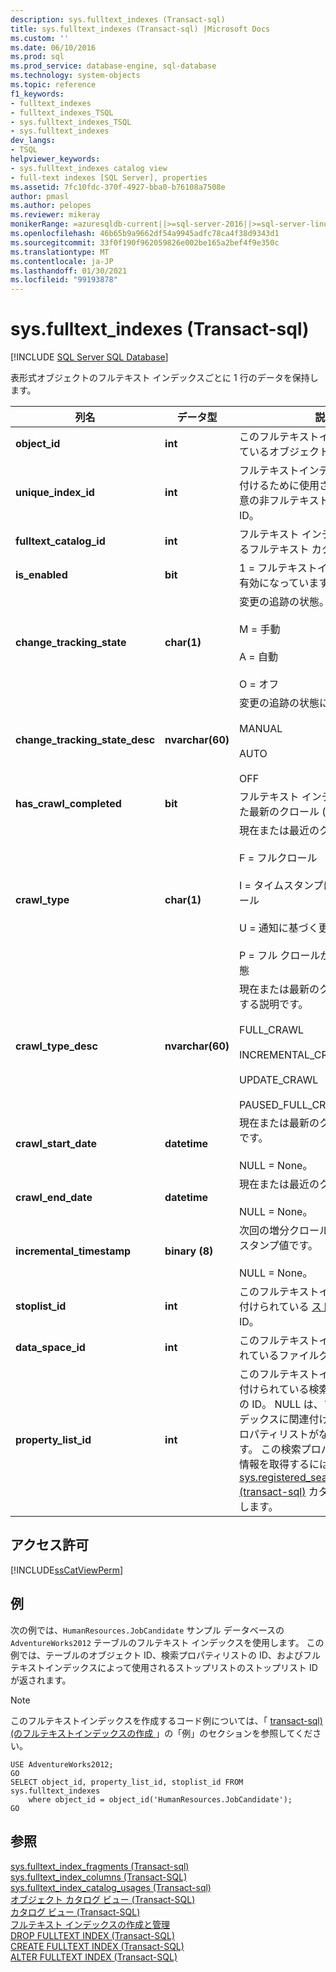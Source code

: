 ```yaml
---
description: sys.fulltext_indexes (Transact-sql)
title: sys.fulltext_indexes (Transact-sql) |Microsoft Docs
ms.custom: ''
ms.date: 06/10/2016
ms.prod: sql
ms.prod_service: database-engine, sql-database
ms.technology: system-objects
ms.topic: reference
f1_keywords:
- fulltext_indexes
- fulltext_indexes_TSQL
- sys.fulltext_indexes_TSQL
- sys.fulltext_indexes
dev_langs:
- TSQL
helpviewer_keywords:
- sys.fulltext_indexes catalog view
- full-text indexes [SQL Server], properties
ms.assetid: 7fc10fdc-370f-4927-bba0-b76108a7508e
author: pmasl
ms.author: pelopes
ms.reviewer: mikeray
monikerRange: =azuresqldb-current||>=sql-server-2016||>=sql-server-linux-2017||=azuresqldb-mi-current
ms.openlocfilehash: 46b65b9a9662df54a9945adfc78ca4f38d9343d1
ms.sourcegitcommit: 33f0f190f962059826e002be165a2bef4f9e350c
ms.translationtype: MT
ms.contentlocale: ja-JP
ms.lasthandoff: 01/30/2021
ms.locfileid: "99193878"
---
```

# <a name="sysfulltext_indexes-transact-sql"></a>sys.fulltext_indexes (Transact-sql)
[!INCLUDE [SQL Server SQL Database](../../includes/applies-to-version/sql-asdb.md)]

  表形式オブジェクトのフルテキスト インデックスごとに 1 行のデータを保持します。  

|列名|データ型|説明|  
|-----------------|---------------|-----------------|  
|**object_id**|**int**|このフルテキストインデックスが属しているオブジェクトの ID です。|  
|**unique_index_id**|**int**|フルテキストインデックスを行に関連付けるために使用される、対応する一意の非フルテキストインデックスの ID。|  
|**fulltext_catalog_id**|**int**|フルテキスト インデックスが存在するフルテキスト カタログの ID です。|  
|**is_enabled**|**bit**|1 = フルテキストインデックスが現在有効になっています。|  
|**change_tracking_state**|**char(1)**|変更の追跡の状態。<br /><br /> M = 手動<br /><br /> A = 自動<br /><br /> O = オフ|  
|**change_tracking_state_desc**|**nvarchar(60)**|変更の追跡の状態に関する説明です。<br /><br /> MANUAL<br /><br /> AUTO<br /><br /> OFF|  
|**has_crawl_completed**|**bit**|フルテキスト インデックスが完了した最新のクロール (作成) です。|  
|**crawl_type**|**char(1)**|現在または最近のクロールの種類。<br /><br /> F = フルクロール<br /><br /> I = タイムスタンプに基づく増分クロール<br /><br /> U = 通知に基づく更新クロール<br /><br /> P = フル クロールが一時停止された状態|  
|**crawl_type_desc**|**nvarchar(60)**|現在または最新のクロールの種類に関する説明です。<br /><br /> FULL_CRAWL<br /><br /> INCREMENTAL_CRAWL<br /><br /> UPDATE_CRAWL<br /><br /> PAUSED_FULL_CRAWL|  
|**crawl_start_date**|**datetime**|現在または最新のクロールの開始日付です。<br /><br /> NULL = None。|  
|**crawl_end_date**|**datetime**|現在または最近のクロールの終了。<br /><br /> NULL = None。|  
|**incremental_timestamp**|**binary (8)**|次回の増分クロールに使用するタイムスタンプ値です。<br /><br /> NULL = None。|  
|**stoplist_id**|**int**|このフルテキストインデックスに関連付けられている [ストップリスト](../../relational-databases/search/configure-and-manage-stopwords-and-stoplists-for-full-text-search.md) の ID。|  
|**data_space_id**|**int**|このフルテキストインデックスが置かれているファイルグループ。|  
|**property_list_id**|**int**|このフルテキストインデックスに関連付けられている検索プロパティリストの ID。 NULL は、フルテキストインデックスに関連付けられている検索プロパティリストがないことを示します。 この検索プロパティリストの詳細情報を取得するには、 [sys.registered_search_property_lists &#40;transact-sql&#41;](../../relational-databases/system-catalog-views/sys-registered-search-property-lists-transact-sql.md) カタログビューを使用します。|  
  
## <a name="permissions"></a>アクセス許可  
 [!INCLUDE[ssCatViewPerm](../../includes/sscatviewperm-md.md)]  
  
## <a name="examples"></a>例  
 次の例では、`HumanResources.JobCandidate` サンプル データベースの `AdventureWorks2012` テーブルのフルテキスト インデックスを使用します。 この例では、テーブルのオブジェクト ID、検索プロパティリストの ID、およびフルテキストインデックスによって使用されるストップリストのストップリスト ID が返されます。  
  
> [!NOTE]  
>  このフルテキストインデックスを作成するコード例については、「 [transact-sql&#41;&#40;のフルテキストインデックスの作成 ](../../t-sql/statements/create-fulltext-index-transact-sql.md)」の「例」のセクションを参照してください。  
  
```  
USE AdventureWorks2012;  
GO  
SELECT object_id, property_list_id, stoplist_id FROM sys.fulltext_indexes  
    where object_id = object_id('HumanResources.JobCandidate');   
GO  
```  
  
## <a name="see-also"></a>参照  
 [sys.fulltext_index_fragments &#40;Transact-sql&#41;](../../relational-databases/system-catalog-views/sys-fulltext-index-fragments-transact-sql.md)   
 [sys.fulltext_index_columns &#40;Transact-SQL&#41;](../../relational-databases/system-catalog-views/sys-fulltext-index-columns-transact-sql.md)   
 [sys.fulltext_index_catalog_usages &#40;Transact-sql&#41;](../../relational-databases/system-catalog-views/sys-fulltext-index-catalog-usages-transact-sql.md)   
 [オブジェクト カタログ ビュー &#40;Transact-SQL&#41;](../../relational-databases/system-catalog-views/object-catalog-views-transact-sql.md)   
 [カタログ ビュー &#40;Transact-SQL&#41;](../../relational-databases/system-catalog-views/catalog-views-transact-sql.md)   
 [フルテキスト インデックスの作成と管理](../../relational-databases/search/create-and-manage-full-text-indexes.md)   
 [DROP FULLTEXT INDEX &#40;Transact-SQL&#41;](../../t-sql/statements/drop-fulltext-index-transact-sql.md)   
 [CREATE FULLTEXT INDEX &#40;Transact-SQL&#41;](../../t-sql/statements/create-fulltext-index-transact-sql.md)   
 [ALTER FULLTEXT INDEX &#40;Transact-SQL&#41;](../../t-sql/statements/alter-fulltext-index-transact-sql.md)  
  
  

